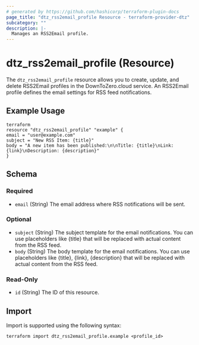 ```yaml
---
# generated by https://github.com/hashicorp/terraform-plugin-docs
page_title: "dtz_rss2email_profile Resource - terraform-provider-dtz"
subcategory: ""
description: |-
  Manages an RSS2Email profile.
---
```


# dtz_rss2email_profile (Resource)

The `dtz_rss2email_profile` resource allows you to create, update, and delete RSS2Email profiles in the DownToZero.cloud service. An RSS2Email profile defines the email settings for RSS feed notifications.

## Example Usage

```
terraform
resource "dtz_rss2email_profile" "example" {
email = "user@example.com"
subject = "New RSS Item: {title}"
body = "A new item has been published:\n\nTitle: {title}\nLink: {link}\nDescription: {description}"
}
```

## Schema

### Required

- `email` (String) The email address where RSS notifications will be sent.

### Optional

- `subject` (String) The subject template for the email notifications. You can use placeholders like {title} that will be replaced with actual content from the RSS feed.
- `body` (String) The body template for the email notifications. You can use placeholders like {title}, {link}, {description} that will be replaced with actual content from the RSS feed.

### Read-Only

- `id` (String) The ID of this resource.

## Import

Import is supported using the following syntax:

```shell
terraform import dtz_rss2email_profile.example <profile_id>
```